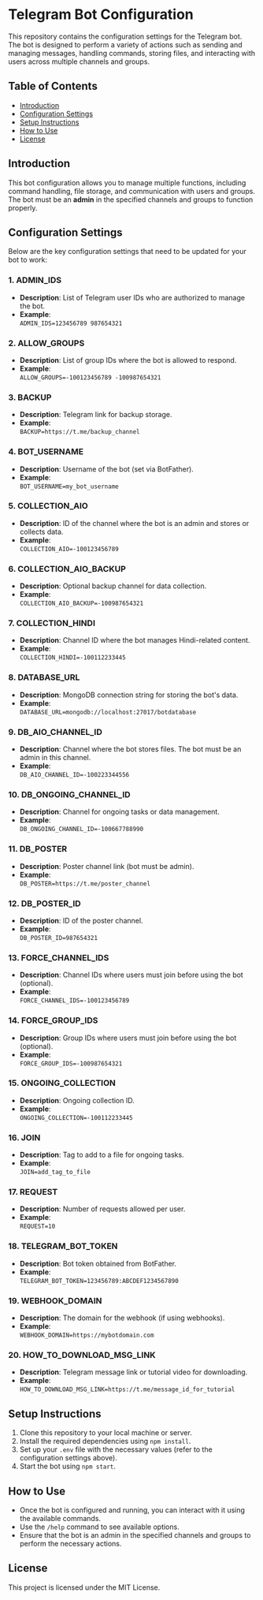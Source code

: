 
# Telegram Bot Configuration

This repository contains the configuration settings for the Telegram bot. The bot is designed to perform a variety of actions such as sending and managing messages, handling commands, storing files, and interacting with users across multiple channels and groups.

## Table of Contents

- [Introduction](#introduction)
- [Configuration Settings](#configuration-settings)
- [Setup Instructions](#setup-instructions)
- [How to Use](#how-to-use)
- [License](#license)

## Introduction

This bot configuration allows you to manage multiple functions, including command handling, file storage, and communication with users and groups. The bot must be an **admin** in the specified channels and groups to function properly.

## Configuration Settings

Below are the key configuration settings that need to be updated for your bot to work:

### 1. **ADMIN_IDS**

- **Description**: List of Telegram user IDs who are authorized to manage the bot.
- **Example**:  
  `ADMIN_IDS=123456789 987654321`

### 2. **ALLOW_GROUPS**

- **Description**: List of group IDs where the bot is allowed to respond.
- **Example**:  
  `ALLOW_GROUPS=-100123456789 -100987654321`

### 3. **BACKUP**

- **Description**: Telegram link for backup storage.
- **Example**:  
  `BACKUP=https://t.me/backup_channel`

### 4. **BOT_USERNAME**

- **Description**: Username of the bot (set via BotFather).
- **Example**:  
  `BOT_USERNAME=my_bot_username`

### 5. **COLLECTION_AIO**

- **Description**: ID of the channel where the bot is an admin and stores or collects data.
- **Example**:  
  `COLLECTION_AIO=-100123456789`

### 6. **COLLECTION_AIO_BACKUP**

- **Description**: Optional backup channel for data collection.
- **Example**:  
  `COLLECTION_AIO_BACKUP=-100987654321`

### 7. **COLLECTION_HINDI**

- **Description**: Channel ID where the bot manages Hindi-related content.
- **Example**:  
  `COLLECTION_HINDI=-100112233445`

### 8. **DATABASE_URL**

- **Description**: MongoDB connection string for storing the bot's data.
- **Example**:  
  `DATABASE_URL=mongodb://localhost:27017/botdatabase`

### 9. **DB_AIO_CHANNEL_ID**

- **Description**: Channel where the bot stores files. The bot must be an admin in this channel.
- **Example**:  
  `DB_AIO_CHANNEL_ID=-100223344556`

### 10. **DB_ONGOING_CHANNEL_ID**

- **Description**: Channel for ongoing tasks or data management.
- **Example**:  
  `DB_ONGOING_CHANNEL_ID=-100667788990`

### 11. **DB_POSTER**

- **Description**: Poster channel link (bot must be admin).
- **Example**:  
  `DB_POSTER=https://t.me/poster_channel`

### 12. **DB_POSTER_ID**

- **Description**: ID of the poster channel.
- **Example**:  
  `DB_POSTER_ID=987654321`

### 13. **FORCE_CHANNEL_IDS**

- **Description**: Channel IDs where users must join before using the bot (optional).
- **Example**:  
  `FORCE_CHANNEL_IDS=-100123456789`

### 14. **FORCE_GROUP_IDS**

- **Description**: Group IDs where users must join before using the bot (optional).
- **Example**:  
  `FORCE_GROUP_IDS=-100987654321`

### 15. **ONGOING_COLLECTION**

- **Description**: Ongoing collection ID.
- **Example**:  
  `ONGOING_COLLECTION=-100112233445`

### 16. **JOIN**

- **Description**: Tag to add to a file for ongoing tasks.
- **Example**:  
  `JOIN=add_tag_to_file`

### 17. **REQUEST**

- **Description**: Number of requests allowed per user.
- **Example**:  
  `REQUEST=10`

### 18. **TELEGRAM_BOT_TOKEN**

- **Description**: Bot token obtained from BotFather.
- **Example**:  
  `TELEGRAM_BOT_TOKEN=123456789:ABCDEF1234567890`

### 19. **WEBHOOK_DOMAIN**

- **Description**: The domain for the webhook (if using webhooks).
- **Example**:  
  `WEBHOOK_DOMAIN=https://mybotdomain.com`

### 20. **HOW_TO_DOWNLOAD_MSG_LINK**

- **Description**: Telegram message link or tutorial video for downloading.
- **Example**:  
  `HOW_TO_DOWNLOAD_MSG_LINK=https://t.me/message_id_for_tutorial`
  
## Setup Instructions

1. Clone this repository to your local machine or server.
2. Install the required dependencies using `npm install`.
3. Set up your `.env` file with the necessary values (refer to the configuration settings above).
4. Start the bot using `npm start`.

## How to Use

- Once the bot is configured and running, you can interact with it using the available commands.
- Use the `/help` command to see available options.
- Ensure that the bot is an admin in the specified channels and groups to perform the necessary actions.

## License

This project is licensed under the MIT License.

